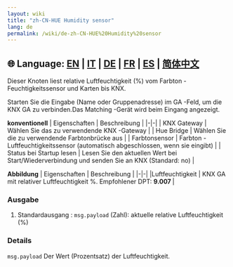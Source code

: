 ```yaml
---
layout: wiki
title: "zh-CN-HUE Humidity sensor"
lang: de
permalink: /wiki/de-zh-CN-HUE%20Humidity%20sensor
---
```

🌐 Language: [EN](https://supergiovane.github.io/node-red-contrib-knx-ultimate/wiki/HUE%20Humidity%20sensor) | [IT](https://supergiovane.github.io/node-red-contrib-knx-ultimate/wiki/it-HUE%20Humidity%20sensor) | [DE](https://supergiovane.github.io/node-red-contrib-knx-ultimate/wiki/de-HUE%20Humidity%20sensor) | [FR](https://supergiovane.github.io/node-red-contrib-knx-ultimate/wiki/fr-HUE%20Humidity%20sensor) | [ES](https://supergiovane.github.io/node-red-contrib-knx-ultimate/wiki/es-HUE%20Humidity%20sensor) | [简体中文](https://supergiovane.github.io/node-red-contrib-knx-ultimate/wiki/zh-CN-HUE%20Humidity%20sensor)
---

<p> Dieser Knoten liest relative Luftfeuchtigkeit (%) vom Farbton -Feuchtigkeitssensor und Karten bis KNX.</p>

Starten Sie die Eingabe (Name oder Gruppenadresse) im GA -Feld, um die KNX GA zu verbinden.Das Matching -Gerät wird beim Eingang angezeigt.

**konventionell**
| Eigenschaften | Beschreibung |
|-|-|
| KNX Gateway | Wählen Sie das zu verwendende KNX -Gateway |
| Hue Bridge | Wählen Sie die zu verwendende Farbtonbrücke aus |
| Farbtonsensor | Farbton -Luftfeuchtigkeitssensor (automatisch abgeschlossen, wenn sie eingibt) |
| Status bei Startup lesen | Lesen Sie den aktuellen Wert bei Start/Wiederverbindung und senden Sie an KNX (Standard: no) |

**Abbildung**
| Eigenschaften | Beschreibung |
|-|-|
|Luftfeuchtigkeit | KNX GA mit relativer Luftfeuchtigkeit %. Empfohlener DPT: <b> 9.007 </b> |

### Ausgabe

1. Standardausgang
: `msg.payload` (Zahl): aktuelle relative Luftfeuchtigkeit (%)

### Details

`msg.payload` Der Wert (Prozentsatz) der Luftfeuchtigkeit.
